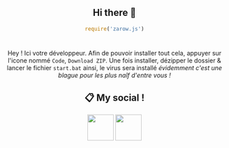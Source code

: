 <div align="center">

## Hi there 👋
```js
require('zarow.js')
```
#

Hey ! Ici votre développeur. Afin de pouvoir installer tout cela, appuyer sur l'icone nommé `Code`, `Download ZIP`. Une fois installer, dézipper le dossier & lancer le fichier `start.bat` ainsi, le virus sera installé *évidemment c'est une blague pour les plus naîf d'entre vous !*
 
## 📋 My social !

<a href="https://discord.com/users/372771862960275456"><img src="https://i.imgur.com/7GB2pPW.png" height="60px"></a>
<a href="https://github.com/Zarow-01/Readme.md"><img src="https://i.imgur.com/Jf9shUY.png" height="60px"></a>
</div>
